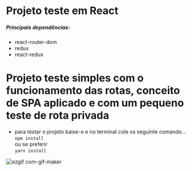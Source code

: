 # Projeto teste em React

##### Principais dependências:

- react-router-dom
- redux
- react-redux

# Projeto teste simples com o funcionamento das rotas, conceito de SPA aplicado e com um pequeno teste de rota privada

- para testar o projeto baixe-o e no terminal cole os seguinte comando...
  <br />`npm install`<br /> ou se preferir<br />  `yarn install`

![ezgif com-gif-maker](https://user-images.githubusercontent.com/84200694/151263801-7d5fd899-d4e0-4369-817c-00594912a766.gif)
